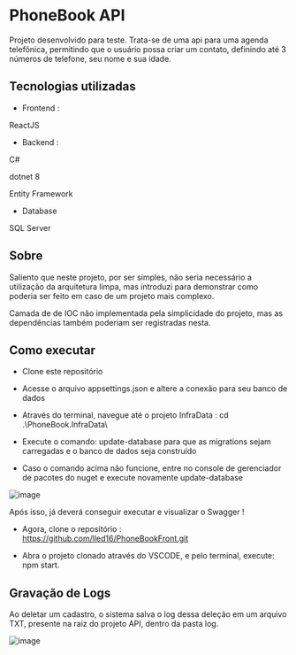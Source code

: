 
# PhoneBook API

Projeto desenvolvido para teste. Trata-se de uma api para uma agenda telefônica, permitindo que o usuário possa criar um contato, definindo até 3 números de telefone, seu nome e sua idade. 

## Tecnologias utilizadas

* Frontend :
  
ReactJS 

* Backend :

C#

dotnet 8

Entity Framework

* Database
 
SQL Server

## Sobre

Saliento que neste projeto, por ser simples, não seria necessário a utilização da arquitetura limpa, mas introduzi para demonstrar como poderia ser feito em caso de um projeto mais complexo.

Camada de de IOC não implementada pela simplicidade do projeto, mas as dependências também poderiam ser registradas nesta. 

## Como executar 

* Clone este repositório

* Acesse o arquivo appsettings.json e altere a conexão para seu banco de dados

*  Através do terminal, navegue até o projeto InfraData : cd .\PhoneBook.InfraData\ 

* Execute o comando: update-database para que as migrations sejam carregadas e o banco de dados seja construído

* Caso o comando acima não funcione, entre no console de gerenciador de pacotes do nuget e execute novamente update-database

![image](https://github.com/lled16/PhoneBook/assets/32556098/2babab4b-db97-4545-8a44-9e7495f4c5c7)


Após isso, já deverá conseguir executar e visualizar o Swagger ! 

* Agora, clone o repositório : https://github.com/lled16/PhoneBookFront.git

* Abra o projeto clonado através do VSCODE, e pelo terminal, execute: npm start.

## Gravação de Logs

Ao deletar um cadastro, o sistema salva o log dessa deleção em um arquivo TXT, presente na raiz do projeto API, dentro da pasta log.

![image](https://github.com/lled16/PhoneBook/assets/32556098/afda78ef-118c-4ed8-a215-41a94a39d68c)


  
